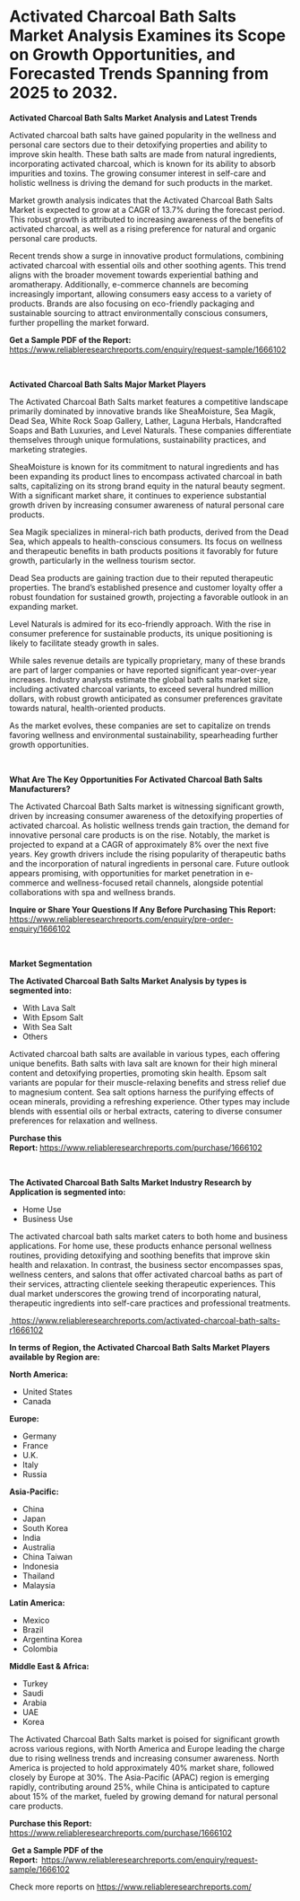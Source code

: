 <p><h1>Activated Charcoal Bath Salts Market Analysis Examines its Scope on Growth Opportunities, and Forecasted Trends Spanning from 2025 to 2032.</h1></p><p><strong>Activated Charcoal Bath Salts Market Analysis and Latest Trends</strong></p>
<p><p>Activated charcoal bath salts have gained popularity in the wellness and personal care sectors due to their detoxifying properties and ability to improve skin health. These bath salts are made from natural ingredients, incorporating activated charcoal, which is known for its ability to absorb impurities and toxins. The growing consumer interest in self-care and holistic wellness is driving the demand for such products in the market.</p><p>Market growth analysis indicates that the Activated Charcoal Bath Salts Market is expected to grow at a CAGR of 13.7% during the forecast period. This robust growth is attributed to increasing awareness of the benefits of activated charcoal, as well as a rising preference for natural and organic personal care products.</p><p>Recent trends show a surge in innovative product formulations, combining activated charcoal with essential oils and other soothing agents. This trend aligns with the broader movement towards experiential bathing and aromatherapy. Additionally, e-commerce channels are becoming increasingly important, allowing consumers easy access to a variety of products. Brands are also focusing on eco-friendly packaging and sustainable sourcing to attract environmentally conscious consumers, further propelling the market forward.</p></p>
<p><strong>Get a Sample PDF of the Report:&nbsp;</strong> <a href="https://www.reliableresearchreports.com/enquiry/request-sample/1666102?utm_campaign=3110&utm_medium=2&utm_source=Github&utm_content=ia&utm_term=06032025&utm_id=activated-charcoal-bath-salts">https://www.reliableresearchreports.com/enquiry/request-sample/1666102</a></p>
<p>&nbsp;</p>
<p><strong>Activated Charcoal Bath Salts Major Market Players</strong></p>
<p><p>The Activated Charcoal Bath Salts market features a competitive landscape primarily dominated by innovative brands like SheaMoisture, Sea Magik, Dead Sea, White Rock Soap Gallery, Lather, Laguna Herbals, Handcrafted Soaps and Bath Luxuries, and Level Naturals. These companies differentiate themselves through unique formulations, sustainability practices, and marketing strategies.</p><p>SheaMoisture is known for its commitment to natural ingredients and has been expanding its product lines to encompass activated charcoal in bath salts, capitalizing on its strong brand equity in the natural beauty segment. With a significant market share, it continues to experience substantial growth driven by increasing consumer awareness of natural personal care products.</p><p>Sea Magik specializes in mineral-rich bath products, derived from the Dead Sea, which appeals to health-conscious consumers. Its focus on wellness and therapeutic benefits in bath products positions it favorably for future growth, particularly in the wellness tourism sector.</p><p>Dead Sea products are gaining traction due to their reputed therapeutic properties. The brand’s established presence and customer loyalty offer a robust foundation for sustained growth, projecting a favorable outlook in an expanding market.</p><p>Level Naturals is admired for its eco-friendly approach. With the rise in consumer preference for sustainable products, its unique positioning is likely to facilitate steady growth in sales.</p><p>While sales revenue details are typically proprietary, many of these brands are part of larger companies or have reported significant year-over-year increases. Industry analysts estimate the global bath salts market size, including activated charcoal variants, to exceed several hundred million dollars, with robust growth anticipated as consumer preferences gravitate towards natural, health-oriented products.</p><p>As the market evolves, these companies are set to capitalize on trends favoring wellness and environmental sustainability, spearheading further growth opportunities.</p></p>
<p>&nbsp;</p>
<p><strong>What Are The Key Opportunities For Activated Charcoal Bath Salts Manufacturers?</strong></p>
<p><p>The Activated Charcoal Bath Salts market is witnessing significant growth, driven by increasing consumer awareness of the detoxifying properties of activated charcoal. As holistic wellness trends gain traction, the demand for innovative personal care products is on the rise. Notably, the market is projected to expand at a CAGR of approximately 8% over the next five years. Key growth drivers include the rising popularity of therapeutic baths and the incorporation of natural ingredients in personal care. Future outlook appears promising, with opportunities for market penetration in e-commerce and wellness-focused retail channels, alongside potential collaborations with spa and wellness brands.</p></p>
<p><strong>Inquire or Share Your Questions If Any Before Purchasing This Report:</strong> <a href="https://www.reliableresearchreports.com/enquiry/pre-order-enquiry/1666102?utm_campaign=3110&utm_medium=2&utm_source=Github&utm_content=ia&utm_term=06032025&utm_id=activated-charcoal-bath-salts">https://www.reliableresearchreports.com/enquiry/pre-order-enquiry/1666102</a></p>
<p>&nbsp;</p>
<p><strong>Market Segmentation</strong></p>
<p><strong>The Activated Charcoal Bath Salts Market Analysis by types is segmented into:</strong></p>
<p><ul><li>With Lava Salt</li><li>With Epsom Salt</li><li>With Sea Salt</li><li>Others</li></ul></p>
<p><p>Activated charcoal bath salts are available in various types, each offering unique benefits. Bath salts with lava salt are known for their high mineral content and detoxifying properties, promoting skin health. Epsom salt variants are popular for their muscle-relaxing benefits and stress relief due to magnesium content. Sea salt options harness the purifying effects of ocean minerals, providing a refreshing experience. Other types may include blends with essential oils or herbal extracts, catering to diverse consumer preferences for relaxation and wellness.</p></p>
<p><strong>Purchase this Report:&nbsp;</strong><a href="https://www.reliableresearchreports.com/purchase/1666102?utm_campaign=3110&utm_medium=2&utm_source=Github&utm_content=ia&utm_term=06032025&utm_id=activated-charcoal-bath-salts">https://www.reliableresearchreports.com/purchase/1666102</a></p>
<p>&nbsp;</p>
<p><strong>The Activated Charcoal Bath Salts Market Industry Research by Application is segmented into:</strong></p>
<p><ul><li>Home Use</li><li>Business Use</li></ul></p>
<p><p>The activated charcoal bath salts market caters to both home and business applications. For home use, these products enhance personal wellness routines, providing detoxifying and soothing benefits that improve skin health and relaxation. In contrast, the business sector encompasses spas, wellness centers, and salons that offer activated charcoal baths as part of their services, attracting clientele seeking therapeutic experiences. This dual market underscores the growing trend of incorporating natural, therapeutic ingredients into self-care practices and professional treatments.</p></p>
<p><a href="https://www.reliableresearchreports.com/activated-charcoal-bath-salts-r1666102?utm_campaign=3110&utm_medium=2&utm_source=Github&utm_content=ia&utm_term=06032025&utm_id=activated-charcoal-bath-salts">&nbsp;https://www.reliableresearchreports.com/activated-charcoal-bath-salts-r1666102</a></p>
<p><strong>In terms of Region, the Activated Charcoal Bath Salts Market Players available by Region are:</strong></p>
<p>
    <p> <strong> North America: </strong>
        <ul>
            <li>United States</li>
            <li>Canada</li>
        </ul>
        </p> 
    <p> <strong> Europe: </strong>
        <ul>
            <li>Germany</li>
            <li>France</li>
            <li>U.K.</li>
            <li>Italy</li>
            <li>Russia</li>
        </ul>
        </p> 
    <p> <strong> Asia-Pacific: </strong>
        <ul>
            <li>China</li>
            <li>Japan</li>
            <li>South Korea</li>
            <li>India</li>
            <li>Australia</li>
            <li>China Taiwan</li>
            <li>Indonesia</li>
            <li>Thailand</li>
            <li>Malaysia</li>
        </ul>
        </p> 
    <p> <strong> Latin America: </strong>
        <ul>
            <li>Mexico</li>
            <li>Brazil</li>
            <li>Argentina Korea</li>
            <li>Colombia</li>
        </ul>
        </p> 
    <p> <strong> Middle East & Africa: </strong>
        <ul>
            <li>Turkey</li>
            <li>Saudi</li>
            <li>Arabia</li>
            <li>UAE</li>
            <li>Korea</li>
        </ul>
    </p>
    </p>
<p><p>The Activated Charcoal Bath Salts market is poised for significant growth across various regions, with North America and Europe leading the charge due to rising wellness trends and increasing consumer awareness. North America is projected to hold approximately 40% market share, followed closely by Europe at 30%. The Asia-Pacific (APAC) region is emerging rapidly, contributing around 25%, while China is anticipated to capture about 15% of the market, fueled by growing demand for natural personal care products.</p></p>
<p><strong>Purchase this Report: </strong><a href="https://www.reliableresearchreports.com/purchase/1666102?utm_campaign=3110&utm_medium=2&utm_source=Github&utm_content=ia&utm_term=06032025&utm_id=activated-charcoal-bath-salts">https://www.reliableresearchreports.com/purchase/1666102</a></p>
<p>&nbsp;<strong>Get a Sample PDF of the Report:&nbsp;&nbsp;</strong><a href="https://www.reliableresearchreports.com/enquiry/request-sample/1666102?utm_campaign=3110&utm_medium=2&utm_source=Github&utm_content=ia&utm_term=06032025&utm_id=activated-charcoal-bath-salts">https://www.reliableresearchreports.com/enquiry/request-sample/1666102</a></p>
<p><strong></strong></p>
<p>Check more reports on <a href="https://www.reliableresearchreports.com/?utm_campaign=3110&utm_medium=2&utm_source=Github&utm_content=ia&utm_term=06032025&utm_id=activated-charcoal-bath-salts">https://www.reliableresearchreports.com/</a></p>